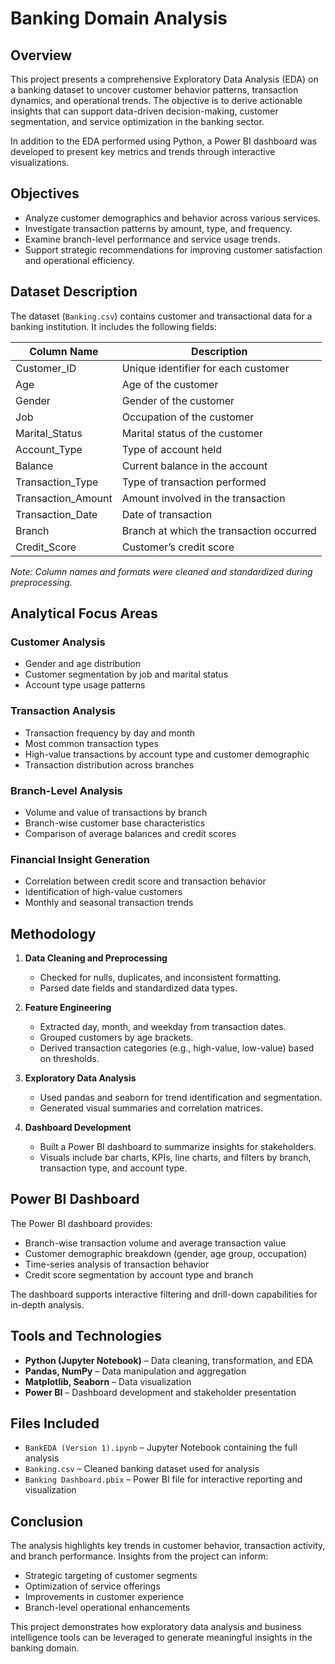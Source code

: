 # Banking Domain Analysis

## Overview

This project presents a comprehensive Exploratory Data Analysis (EDA) on a banking dataset to uncover customer behavior patterns, transaction dynamics, and operational trends. The objective is to derive actionable insights that can support data-driven decision-making, customer segmentation, and service optimization in the banking sector.

In addition to the EDA performed using Python, a Power BI dashboard was developed to present key metrics and trends through interactive visualizations.

## Objectives

- Analyze customer demographics and behavior across various services.
- Investigate transaction patterns by amount, type, and frequency.
- Examine branch-level performance and service usage trends.
- Support strategic recommendations for improving customer satisfaction and operational efficiency.

## Dataset Description

The dataset (`Banking.csv`) contains customer and transactional data for a banking institution. It includes the following fields:

| Column Name           | Description                                          |
|------------------------|------------------------------------------------------|
| Customer_ID            | Unique identifier for each customer                  |
| Age                   | Age of the customer                                  |
| Gender                | Gender of the customer                               |
| Job                   | Occupation of the customer                           |
| Marital_Status        | Marital status of the customer                       |
| Account_Type          | Type of account held                                 |
| Balance               | Current balance in the account                       |
| Transaction_Type      | Type of transaction performed                        |
| Transaction_Amount    | Amount involved in the transaction                   |
| Transaction_Date      | Date of transaction                                  |
| Branch                | Branch at which the transaction occurred             |
| Credit_Score          | Customer’s credit score                              |

*Note: Column names and formats were cleaned and standardized during preprocessing.*

## Analytical Focus Areas

### Customer Analysis

- Gender and age distribution
- Customer segmentation by job and marital status
- Account type usage patterns

### Transaction Analysis

- Transaction frequency by day and month
- Most common transaction types
- High-value transactions by account type and customer demographic
- Transaction distribution across branches

### Branch-Level Analysis

- Volume and value of transactions by branch
- Branch-wise customer base characteristics
- Comparison of average balances and credit scores

### Financial Insight Generation

- Correlation between credit score and transaction behavior
- Identification of high-value customers
- Monthly and seasonal transaction trends

## Methodology

1. **Data Cleaning and Preprocessing**
   - Checked for nulls, duplicates, and inconsistent formatting.
   - Parsed date fields and standardized data types.

2. **Feature Engineering**
   - Extracted day, month, and weekday from transaction dates.
   - Grouped customers by age brackets.
   - Derived transaction categories (e.g., high-value, low-value) based on thresholds.

3. **Exploratory Data Analysis**
   - Used pandas and seaborn for trend identification and segmentation.
   - Generated visual summaries and correlation matrices.

4. **Dashboard Development**
   - Built a Power BI dashboard to summarize insights for stakeholders.
   - Visuals include bar charts, KPIs, line charts, and filters by branch, transaction type, and account type.

## Power BI Dashboard

The Power BI dashboard provides:

- Branch-wise transaction volume and average transaction value
- Customer demographic breakdown (gender, age group, occupation)
- Time-series analysis of transaction behavior
- Credit score segmentation by account type and branch

The dashboard supports interactive filtering and drill-down capabilities for in-depth analysis.

## Tools and Technologies

- **Python (Jupyter Notebook)** – Data cleaning, transformation, and EDA
- **Pandas, NumPy** – Data manipulation and aggregation
- **Matplotlib, Seaborn** – Data visualization
- **Power BI** – Dashboard development and stakeholder presentation

## Files Included

- `BankEDA (Version 1).ipynb` – Jupyter Notebook containing the full analysis
- `Banking.csv` – Cleaned banking dataset used for analysis
- `Banking Dashboard.pbix` – Power BI file for interactive reporting and visualization

## Conclusion

The analysis highlights key trends in customer behavior, transaction activity, and branch performance. Insights from the project can inform:

- Strategic targeting of customer segments
- Optimization of service offerings
- Improvements in customer experience
- Branch-level operational enhancements

This project demonstrates how exploratory data analysis and business intelligence tools can be leveraged to generate meaningful insights in the banking domain.
